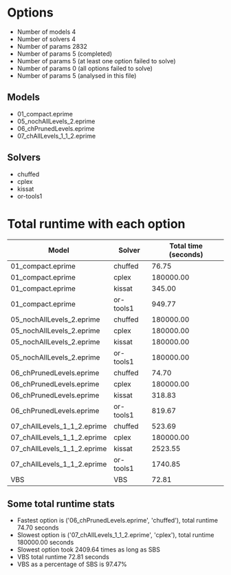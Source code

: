 

# Options


- Number of models         4
- Number of solvers        4
- Number of params      2832
- Number of params         5 (completed)
- Number of params         5 (at least one option failed to solve)
- Number of params         0 (all options failed to solve)
- Number of params         5 (analysed in this file)


## Models


 - 01_compact.eprime
 - 05_nochAllLevels_2.eprime
 - 06_chPrunedLevels.eprime
 - 07_chAllLevels_1_1_2.eprime


## Solvers


 - chuffed
 - cplex
 - kissat
 - or-tools1


# Total runtime with each option


 | Model | Solver | Total time (seconds) | 
 | -- | -- | -- | 
 | 01_compact.eprime | chuffed | 76.75 | 
 | 01_compact.eprime | cplex | 180000.00 | 
 | 01_compact.eprime | kissat | 345.00 | 
 | 01_compact.eprime | or-tools1 | 949.77 | 
 | 05_nochAllLevels_2.eprime | chuffed | 180000.00 | 
 | 05_nochAllLevels_2.eprime | cplex | 180000.00 | 
 | 05_nochAllLevels_2.eprime | kissat | 180000.00 | 
 | 05_nochAllLevels_2.eprime | or-tools1 | 180000.00 | 
 | 06_chPrunedLevels.eprime | chuffed | 74.70 | 
 | 06_chPrunedLevels.eprime | cplex | 180000.00 | 
 | 06_chPrunedLevels.eprime | kissat | 318.83 | 
 | 06_chPrunedLevels.eprime | or-tools1 | 819.67 | 
 | 07_chAllLevels_1_1_2.eprime | chuffed | 523.69 | 
 | 07_chAllLevels_1_1_2.eprime | cplex | 180000.00 | 
 | 07_chAllLevels_1_1_2.eprime | kissat | 2523.55 | 
 | 07_chAllLevels_1_1_2.eprime | or-tools1 | 1740.85 | 
 | VBS | VBS | 72.81 | 


## Some total runtime stats


 - Fastest option is ('06_chPrunedLevels.eprime', 'chuffed'), total runtime 74.70 seconds
 - Slowest option is ('07_chAllLevels_1_1_2.eprime', 'cplex'), total runtime 180000.00 seconds
 - Slowest option took 2409.64 times as long as SBS
 - VBS total runtime 72.81 seconds
 - VBS as a percentage of SBS is 97.47%
